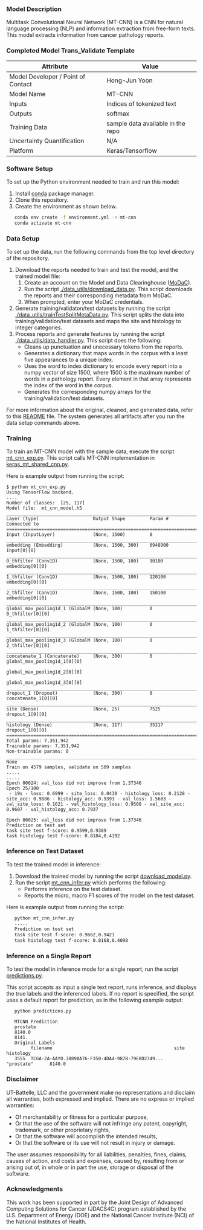 ### Model Description
Multitask Convolutional Neural Network (MT-CNN) is a CNN for natural language processing (NLP) and information extraction from free-form texts. This model extracts information from cancer pathology reports.

### Completed Model Trans_Validate Template
| Attribute  | Value |
| ------------- | ------------- |
| Model Developer / Point of Contact  | Hong-Jun Yoon |
| Model Name | MT-CNN |
| Inputs  | Indices of tokenized text  |
| Outputs  | softmax  |
| Training Data  | sample data available in the repo  |
| Uncertainty Quantification  | N/A  |
| Platform  | Keras/Tensorflow   |

### Software Setup
To set up the Python environment needed to train and run this model:
1. Install [conda](https://docs.conda.io/en/latest/) package manager.
2. Clone this repository.
3. Create the environment as shown below.
```bash
   conda env create -f environment.yml -n mt-cnn
   conda activate mt-cnn
   ```
### Data Setup

To set up the data, run the following commands from the top level directory of the repository.
1. Download the reports needed to train and test the model, and the trained model file:
   1. Create an account on the Model and Data Clearinghouse ([MoDaC](https://modac.cancer.gov)). 
   2. Run the script  [./data_utils/download_data.py](./data_utils/download_data.py). This script downloads the reports and their corresponding metadata from MoDaC.
   3. When prompted, enter your MoDaC credentials.
2. Generate training/validaton/test datasets by running the script [./data_utils/trainTestSplitMetaData.py](./data_utils/trainTestSplitMetaData.py). This script splits the data into training/validation/test datasets and maps the site and histology to integer categories. 
3. Process reports and generate features by running the script [./data_utils/data_handler.py](./data_utils/data_handler.py). This script does the following: 
   * Cleans up punctuation and unecessary tokens from the reports.
   * Generates a dictionary that maps words in the corpus with a least five appearances to a unique index. 
   * Uses the word to index dictionary to encode every report into a numpy vector of size 1500, where 1500 is the maximum number of words in a pathology report. Every element in that array represents the index of the word in the corpus.
   * Generates the corresponding numpy arrays for the training/validation/test datasets.

For more information about the original, cleaned, and generated data, refer to this [README](./data/README.md) file. The system generates all artifacts after you run the data setup commands above.

### Training

To train an MT-CNN model with the sample data, execute the script [mt_cnn_exp.py](./mt_cnn_exp.py). This script calls MT-CNN implementation in [keras_mt_shared_cnn.py](./keras_mt_shared_cnn.py). 

Here is example output from running the script:

```
$ python mt_cnn_exp.py
Using TensorFlow backend.
....
Number of classes:  [25, 117]
Model file:  mt_cnn_model.h5
__________________________________________________________________________________________________
Layer (type)                    Output Shape         Param #     Connected to                     
==================================================================================================
Input (InputLayer)              (None, 1500)         0                                            
__________________________________________________________________________________________________
embedding (Embedding)           (None, 1500, 300)    6948900     Input[0][0]                      
__________________________________________________________________________________________________
0_thfilter (Conv1D)             (None, 1500, 100)    90100       embedding[0][0]                  
__________________________________________________________________________________________________
1_thfilter (Conv1D)             (None, 1500, 100)    120100      embedding[0][0]                  
__________________________________________________________________________________________________
2_thfilter (Conv1D)             (None, 1500, 100)    150100      embedding[0][0]                  
__________________________________________________________________________________________________
global_max_pooling1d_1 (GlobalM (None, 100)          0           0_thfilter[0][0]                 
__________________________________________________________________________________________________
global_max_pooling1d_2 (GlobalM (None, 100)          0           1_thfilter[0][0]                 
__________________________________________________________________________________________________
global_max_pooling1d_3 (GlobalM (None, 100)          0           2_thfilter[0][0]                 
__________________________________________________________________________________________________
concatenate_1 (Concatenate)     (None, 300)          0           global_max_pooling1d_1[0][0]     
                                                                 global_max_pooling1d_2[0][0]     
                                                                 global_max_pooling1d_3[0][0]     
__________________________________________________________________________________________________
dropout_1 (Dropout)             (None, 300)          0           concatenate_1[0][0]              
__________________________________________________________________________________________________
site (Dense)                    (None, 25)           7525        dropout_1[0][0]                  
__________________________________________________________________________________________________
histology (Dense)               (None, 117)          35217       dropout_1[0][0]                  
==================================================================================================
Total params: 7,351,942
Trainable params: 7,351,942
Non-trainable params: 0
__________________________________________________________________________________________________
None
Train on 4579 samples, validate on 509 samples
.....
.....
Epoch 00024: val_loss did not improve from 1.37346
Epoch 25/100
 - 19s - loss: 0.6999 - site_loss: 0.0430 - histology_loss: 0.2128 - site_acc: 0.9886 - histology_acc: 0.9393 - val_loss: 1.5683 - val_site_loss: 0.1621 - val_histology_loss: 0.9508 - val_site_acc: 0.9607 - val_histology_acc: 0.7937

Epoch 00025: val_loss did not improve from 1.37346
Prediction on test set 
task site test f-score: 0.9599,0.9389
task histology test f-score: 0.8184,0.4192
```

### Inference on Test Dataset
To test the trained model in inference:
1. Download the trained model by running the script [download_model.py](./data_utils/download_model.py). 
2. Run the script [mt_cnn_infer.py](mt_cnn_infer.py) which performs the following:
   * Performs inference on the test dataset.
   * Reports the micro, macro F1 scores of the model on the test dataset.

Here is example output from running the script:

```bash
   python mt_cnn_infer.py
   .....
   Prediction on test set 
   task site test f-score: 0.9662,0.9421
   task histology test f-score: 0.8168,0.4098
   ```

### Inference on a Single Report
To test the model in inference mode for a single report, run the script [predictions.py](./predictions.py). 

This script accepts as input a single text report, runs inference, and displays the true labels and the inferenced labels. If no report is specified, the script uses a default report for prediction, as in the following example output: 

```
   python predictions.py
   
   MTCNN Prediction
   prostate
   8140.0
   8141.
   Original Labels
         filename                                             site            histology
   3555  TCGA-2A-AAYO.3889AA76-F350-4DA4-987B-79E8D2349...    "prostate"      8140.0

```

### Disclaimer
UT-Battelle, LLC and the government make no representations and disclaim all warranties, both expressed and implied. There are no express or implied warranties:
* Of merchantability or fitness for a particular purpose, 
* Or that the use of the software will not infringe any patent, copyright, trademark, or other proprietary rights, 
* Or that the software will accomplish the intended results, 
* Or that the software or its use will not result in injury or damage. 

The user assumes responsibility for all liabilities, penalties, fines, claims, causes of action, and costs and expenses, caused by, resulting from or arising out of, in whole or in part the use, storage or disposal of the software.


### Acknowledgments
This work has been supported in part by the Joint Design of Advanced Computing Solutions for Cancer (JDACS4C) program established by the U.S. Department of Energy (DOE) and the National Cancer Institute (NCI) of the National Institutes of Health.
